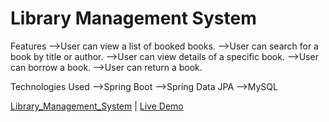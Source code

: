 # Library Management System


Features
-->User can view a list of booked books.
-->User can search for a book by title or author.
-->User can view details of a specific book. 
-->User can borrow a book.
-->User can return a book.

Technologies Used
-->Spring Boot
-->Spring Data JPA
-->MySQL

[Library_Management_System](https://github.com/Pritamsaha-gitHub/Library_Management_System) | [Live Demo](https://drive.google.com/file/d/1jMsAXR4wkQ-aa90I-lLH_24O1kaW3Gb2/view?usp=share_link)
